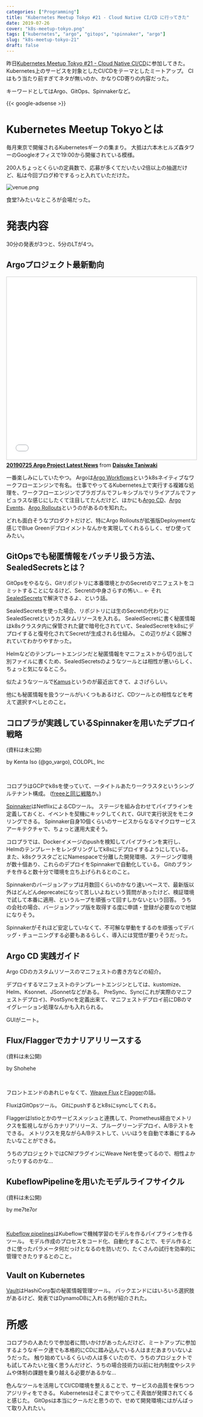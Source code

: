 ```yaml
---
categories: ["Programming"]
title: "Kubernetes Meetup Tokyo #21 - Cloud Native CI/CD に行ってきた"
date: 2019-07-26
cover: "k8s-meetup-tokyo.png"
tags: ["kubernetes", "argo", "gitops", "spinnaker", "argo"]
slug: "k8s-meetup-tokyo-21"
draft: false
---
```


昨日[Kubernetes Meetup Tokyo #21 - Cloud Native CI/CD](https://k8sjp.connpass.com/event/138375/)に参加してきた。
Kubernetes上のサービスを対象としたCI/CDをテーマとしたミートアップ。
CIはもう当たり前すぎてネタが無いのか、かなりCD寄りの内容だった。

キーワードとしてはArgo、GitOps、Spinnakerなど。

<!--more-->

{{< google-adsense >}}

# Kubernetes Meetup Tokyoとは

毎月東京で開催されるKubernetesギークの集まり。
大抵は六本木ヒルズ森タワーのGoogleオフィスで19:00から開催されている模様。

200人ちょっとくらいの定員数で、応募が多くてだいたい2倍以上の抽選だけど、私は今回ブログ枠でするっと入れていただけた。

![venue.png](/images/k8s-meetup-tokyo-21/venue.png)

食堂?みたいなところが会場だった。

# 発表内容

30分の発表が3つと、5分のLTが4つ。

## Argoプロジェクト最新動向

<iframe src="//www.slideshare.net/slideshow/embed_code/key/oPSLahvDIpSROD" width="595" height="485" frameborder="0" marginwidth="0" marginheight="0" scrolling="no" style="border:1px solid #CCC; border-width:1px; margin-bottom:5px; max-width: 100%;" allowfullscreen> </iframe> <div style="margin-bottom:5px"> <strong> <a href="//www.slideshare.net/DaisukeTaniwaki/20190725-argo-project-latest-news" title="20190725 Argo Project Latest News" target="_blank">20190725 Argo Project Latest News</a> </strong> from <strong><a href="https://www.slideshare.net/DaisukeTaniwaki" target="_blank">Daisuke Taniwaki</a></strong> </div>

一番楽しみにしていたやつ。
Argoは[Argo Workflows](https://github.com/argoproj/argo)というk8sネイティブなワークフローエンジンで有名。
仕事でやってるKubernetes上で実行する複雑な処理を、ワークフローエンジンでプラガブルでフレキシブルでリライアブルでファビュラスな感じにしたくて注目してたんだけど、ほかにも[Argo CD](https://github.com/argoproj/argo-cd)、[Argo Events](https://github.com/argoproj/argo-events)、[Argo Rollouts](https://github.com/argoproj/argo-rollouts)というのがあるのを知れた。

どれも面白そうなプロダクトだけど、特にArgo Rolloutsが拡張版Deploymentな感じでBlue Greenデプロイメントなんかを実現してくれるらしく、ぜひ使ってみたい。

## GitOpsでも秘匿情報をバッチリ扱う方法、SealedSecretsとは？

<script async class="speakerdeck-embed" data-id="00cadf6f38b84d6694902f9817bc50a0" data-ratio="1.77777777777778" src="//speakerdeck.com/assets/embed.js"></script>

GitOpsをやるなら、Gitリポジトリに本番環境とかのSecretのマニフェストをコミットすることになるけど、Secretの中身さらすの怖い… ← それ[SealedSecrets](https://github.com/bitnami-labs/sealed-secrets)で解決できるよ、という話。

SealedSecretsを使った場合、リポジトリには生のSecretの代わりにSealedSecretというカスタムリソースを入れる。
SealedSecretに書く秘匿情報はk8sクラスタ内に保管された鍵で暗号化されていて、SealedSecretをk8sにデプロイすると復号化されてSecretが生成される仕組み。
この辺りがよく図解されていてわかりやすかった。

Helmなどのテンプレートエンジンだと秘匿情報をマニフェストから切り出して別ファイルに書くため、SealedSecretsのようなツールとは相性が悪いらしく、ちょっと気になるところ。

似たようなツールで[Kamus](https://github.com/Soluto/kamus)というのが最近出てきて、よさげらしい。

他にも秘匿情報を扱うツールがいくつもあるけど、CDツールとの相性などを考えて選択すべしとのこと。

## コロプラが実践しているSpinnakerを用いたデプロイ戦略

(資料は未公開)

by Kenta Iso (@go_vargo), COLOPL, Inc

<br>

コロプラはGCPでk8sを使っていて、一タイトルあたり一クラスタというシングルテナント構成。
([freeeと同じ戦略](https://speakerdeck.com/foostan/awsfalsemanesitosahisuwohuo-kasita-kubernetes-yun-yong-toamazon-eks-niyorukurasutafalsesinkurutenantozhan-lue-nituite)か。)

[Spinnaker](https://www.spinnaker.io/)はNetflixによるCDツール。
ステージを組み合わせてパイプラインを定義しておくと、イベントを契機にキックしてくれて、GUIで実行状況をモニタリングできる。
Spinnaker自身10個くらいのサービスからなるマイクロサービスアーキテクチャで、ちょっと運用大変そう。

コロプラでは、Dockerイメージのpushを検知してパイプラインを実行し、Helmのテンプレートをレンダリングしてk8sにデプロイするようにしている。
また、k8sクラスタごとにNamespaceで分離した開発環境、ステージング環境が数十個あり、これらのデプロイをSpinnakerで自動化している。
Gitのブランチを作ると数十分で環境を立ち上げられるとのこと。

Spinnakerのバージョンアップは月数回くらいのかなり速いペースで、最新版以外はどんどんdeprecateになって苦しいよねという質問があったけど、検証環境で試して本番に適用、というループを頑張って回すしかないという回答。
うちの会社の場合、バージョンアップ版を取得する度に申請・登録が必要なので地獄になりそう。

Spinnakerがそれほど安定していなくて、不可解な挙動をするのを頑張ってデバッグ・チューニングする必要もあるらしく、導入には覚悟が要りそうだった。

## Argo CD 実践ガイド

<script async class="speakerdeck-embed" data-id="3986564d8d62406aabc06fe60d29cbaf" data-ratio="1.77777777777778" src="//speakerdeck.com/assets/embed.js"></script>

Argo CDのカスタムリソースのマニフェストの書き方などの紹介。

デプロイするマニフェストのテンプレートエンジンとしては、kustomize、Helm、Ksonnet、JSonnetなどがある。
PreSync、Sync(これが実際のマニフェストデプロイ)、PostSyncを定義出来て、マニフェストデプロイ前にDBのマイグレーション処理なんかも入れられる。

GUIがニート。

## Flux/Flaggerでカナリアリリースする

(資料は未公開)

by Shohehe

<br>

フロントエンドのあれじゃなくて、[Weave Flux](https://www.weave.works/oss/flux/)と[Flagger](https://github.com/weaveworks/flagger)の話。

FluxはGitOpsツール。
Gitにpushするとk8sにsyncしてくれる。

FlaggerはIstioとかのサービスメッシュと連携して、Prometheus経由でメトリクスを監視しながらカナリアリリース、ブルーグリーンデプロイ、A/Bテストをできる。
メトリクスを見ながらA/Bテストして、いいほうを自動で本番にするみたいなことができる。

うちのプロジェクトではCNIプラグインにWeave Netを使ってるので、相性よかったりするのかな…

## KubeflowPipelineを用いたモデルライフサイクル

(資料は未公開)

by me7te7or

<br>

[Kubeflow pipelines](https://github.com/kubeflow/pipelines)はKubeflowで機械学習のモデルを作るパイプラインを作るツール。
モデル作成のプロセスをコード化、自動化することで、モデル作るときに使ったパラメータ何だっけとなるのを防いだり、たくさんの試行を効率的に管理できたりするとのこと。

## Vault on Kubernetes

<script async class="speakerdeck-embed" data-id="fb48580b1fef4c6cadf1d7c80f2f3142" data-ratio="1.77777777777778" src="//speakerdeck.com/assets/embed.js"></script>

[Vault](https://www.vaultproject.io/)はHashiCorp製の秘匿情報管理ツール。
バックエンドにはいろいろ選択肢があるけど、発表ではDynamoDBに入れる例が紹介された。

# 所感

コロプラの人あたりで参加者に問いかけがあったんだけど、ミートアップに参加するようなギーク達でも本格的にCDに踏み込んでいる人はまだあまりいないようだった。
触り始めているくらいの人は多くいたので、うちのプロジェクトでも試してみたいと強く思うんだけど、うちの場合技術力以前に社内制度やシステムや体制の課題を乗り越える必要があるかな…

色んなツールを活用してCI/CD環境を整えることで、サービスの品質を保ちつつアジリティをできる。
Kubernetesはそこまでやってこそ真価が発揮されてくると感じた。
GitOpsは本当にクールだと思うので、せめて開発環境にはがんばって取り入れたい。
